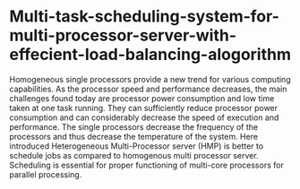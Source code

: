 # Multi-task-scheduling-system-for-multi-processor-server-with-effecient-load-balancing-alogorithm

Homogeneous single processors provide a new trend for various computing capabilities. As the processor speed and performance decreases, the main challenges found today are processor power consumption and low time taken at one task running. They can sufficiently reduce processor power consumption and can considerably decrease the speed of execution and performance. The single processors decrease the frequency of the processors and thus decrease the temperature of the system. Here introduced Heterogeneous Multi-Processor server (HMP) is better to schedule jobs as compared to homogenous multi processor server. Scheduling is essential for proper functioning of multi-core processors for parallel processing.
